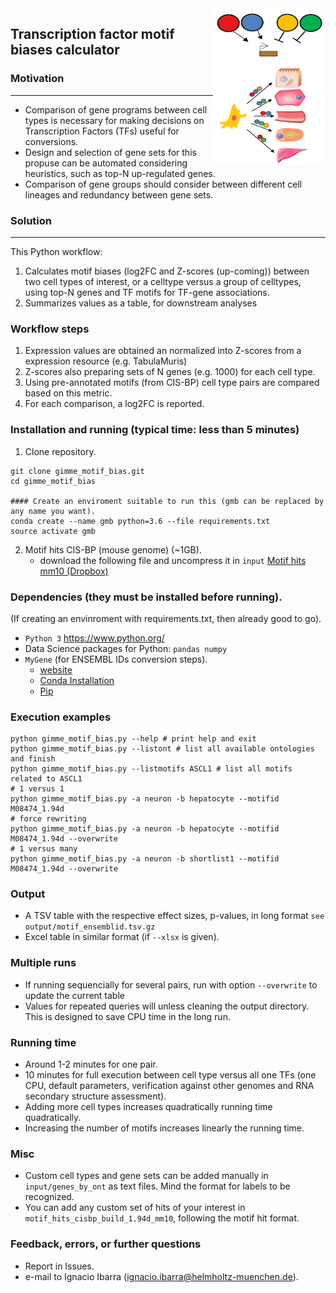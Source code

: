 <img src="./about/logo.png" width="180px" height="250px" align="right">

## **Transcription factor motif biases calculator**

### Motivation
---------------------------------------------------------
- Comparison of gene programs between cell types is necessary for making decisions on Transcription Factors (TFs) useful for conversions.
- Design and selection of gene sets for this propuse can be automated considering heuristics, such as top-N up-regulated genes.
- Comparison of gene groups should consider between different cell lineages and redundancy between gene sets.

### Solution
----------------

This Python workflow:
1. Calculates motif biases (log2FC and Z-scores (up-coming)) between two cell types of interest, or a celltype versus a group of celltypes,
using top-N genes and TF motifs for TF-gene associations.
2. Summarizes values as a table, for downstream analyses


### Workflow steps
1. Expression values are obtained an normalized into Z-scores from a expression resource (e.g. TabulaMuris)
2. Z-scores also preparing sets of N genes (e.g. 1000) for each cell type.
3. Using pre-annotated motifs (from CIS-BP) cell type pairs are compared based on this metric.
4. For each comparison, a log2FC is reported.

### Installation and running (typical time: less than 5 minutes)

1. Clone repository.
```
git clone gimme_motif_bias.git
cd gimme_motif_bias

#### Create an enviroment suitable to run this (gmb can be replaced by any name you want).
conda create --name gmb python=3.6 --file requirements.txt
source activate gmb
```
2. Motif hits CIS-BP (mouse genome) (~1GB).
    - download the following file and uncompress it in `input`
[Motif hits mm10 (Dropbox)](https://www.dropbox.com/s/krqpe8lluw4otma/motif_hits_cisbp_build_1.94d_mm10.zip?dl=0)

### Dependencies (they must be installed before running).
(If creating an envinroment with requirements.txt, then already good to go).
- `Python 3` https://www.python.org/
- Data Science packages for Python: `pandas numpy`
- `MyGene` (for ENSEMBL IDs conversion steps).
    - [website](http://docs.mygene.info/projects/mygene-py/en/latest/)
    - [Conda Installation](https://anaconda.org/bioconda/mygene)
    - [Pip](https://pypi.org/project/mygene/)

### Execution examples
```
python gimme_motif_bias.py --help # print help and exit
python gimme_motif_bias.py --listont # list all available ontologies and finish
python gimme_motif_bias.py --listmotifs ASCL1 # list all motifs related to ASCL1
# 1 versus 1
python gimme_motif_bias.py -a neuron -b hepatocyte --motifid M08474_1.94d 
# force rewriting
python gimme_motif_bias.py -a neuron -b hepatocyte --motifid M08474_1.94d --overwrite
# 1 versus many
python gimme_motif_bias.py -a neuron -b shortlist1 --motifid M08474_1.94d --overwrite
```

### Output
- A TSV table with the respective effect sizes, p-values, in long format `see output/motif_ensemblid.tsv.gz`
- Excel table in similar format (if `--xlsx` is given).

### Multiple runs
- If running sequencially for several pairs, run with option `--overwrite` to update the current table
- Values for repeated queries will unless cleaning the output directory. This is designed to save CPU time in the long run.

### Running time
- Around 1-2 minutes for one pair.
- 10 minutes for full execution between cell type versus all one TFs (one CPU, default parameters, verification against other genomes and
RNA secondary structure assessment).
- Adding more cell types increases quadratically running time quadratically.
- Increasing the number of motifs increases linearly the running time.

### Misc
- Custom cell types and gene sets can be added manually in `input/genes_by_ont` as text files. Mind the format for labels to be recognized.
- You can add any custom set of hits of your interest in `motif_hits_cisbp_build_1.94d_mm10`, following the motif hit format.

### Feedback, errors, or further questions
- Report in Issues.
- e-mail to Ignacio Ibarra (ignacio.ibarra@helmholtz-muenchen.de).
